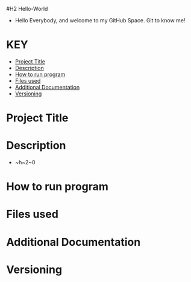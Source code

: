 #H2 Hello-World
* Hello Everybody, and welcome to my GitHub Space. Git to know me!
# KEY
* [Project Title](#Project-Title)
* [Description](#Description)
* [How to run program](#How-to-run-program)
* [Files used](#Files-used)
* [Additional Documentation](#Additional-Documentation)
* [Versioning](#Versioning)
  
# Project Title
# Description
* ~h~2~0
  
# How to run program
# Files used
# Additional Documentation
# Versioning
